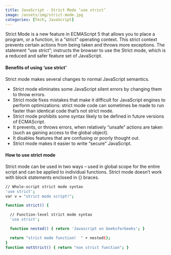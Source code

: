 ```yaml
---
title: JavaScript - Strict Mode ‘use strict’
image: /assets/img/strict-mode.jpg
categories: [Tech, JavaScript]
---
```


Strict Mode is a new feature in ECMAScript 5 that allows you to place a program, or a function, in a “strict” operating context. This strict context prevents certain actions from being taken and throws more exceptions. The statement “use strict”; instructs the browser to use the Strict mode, which is a reduced and safer feature set of JavaScript.

#### Benefits of using ‘use strict’ 
Strict mode makes several changes to normal JavaScript semantics.

- Strict mode eliminates some JavaScript silent errors by changing them to throw errors.
- Strict mode fixes mistakes that make it difficult for JavaScript engines to perform optimizations: strict mode code can sometimes be made to run faster than identical code that’s not strict mode.
- Strict mode prohibits some syntax likely to be defined in future versions of ECMAScript.
- It prevents, or throws errors, when relatively “unsafe” actions are taken (such as gaining access to the global object).
- It disables features that are confusing or poorly thought out.
- Strict mode makes it easier to write “secure” JavaScript.

#### How to use strict mode
Strict mode can be used in two ways – used in global scope for the entire script and can be applied to individual functions. Strict mode doesn’t work with block statements enclosed in {} braces.

```sh
// Whole-script strict mode syntax
'use strict';
var v = "strict mode script!";
```

```sh
function strict() {

  // Function-level strict mode syntax
  'use strict';

  function nested() { return 'Javascript on GeeksforGeeks'; }

  return "strict mode function!  " + nested();
}
function notStrict() { return "non strict function"; }
```
